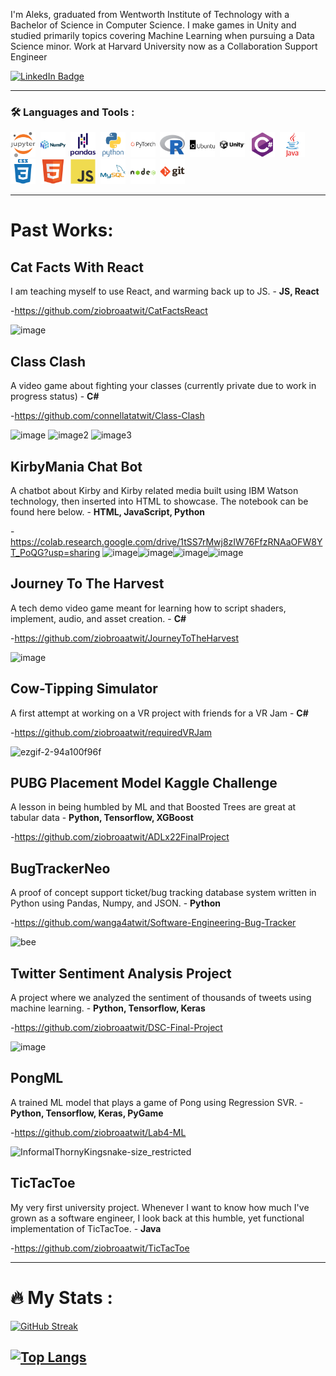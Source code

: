 I'm Aleks, graduated from Wentworth Institute of Technology with a Bachelor of Science in Computer Science. I make games in Unity and studied primarily topics covering Machine Learning when pursuing a Data Science minor. Work at Harvard University now as a Collaboration Support Engineer

<div id="badges">
  <a href="https://www.linkedin.com/in/aleksander-ziobro/">
    <img src="https://img.shields.io/badge/LinkedIn-blue?style=for-the-badge&logo=linkedin&logoColor=white" alt="LinkedIn Badge"/>
  </a>
</div>

---
### :hammer_and_wrench: Languages and Tools :
<div>
  <img src="https://github.com/devicons/devicon/blob/master/icons/jupyter/jupyter-original-wordmark.svg" title="Jupyter" alt="Jupyter" width="40" height="40"/>&nbsp;
  <img src="https://github.com/devicons/devicon/blob/master/icons/numpy/numpy-original-wordmark.svg" title="Numpy" alt="Numpy" width="40" height="40"/>&nbsp;
  <img src="https://github.com/devicons/devicon/blob/master/icons/pandas/pandas-original-wordmark.svg" title="Pandas" alt="Pandas" width="40" height="40"/>&nbsp;
  <img src="https://github.com/devicons/devicon/blob/master/icons/python/python-original-wordmark.svg" title="Python" alt="Python" width="40" height="40"/>&nbsp;
  <img src="https://github.com/devicons/devicon/blob/master/icons/pytorch/pytorch-original-wordmark.svg" title="Pytorch" alt="Pytorch" width="40" height="40"/>&nbsp;
  <img src="https://github.com/devicons/devicon/blob/master/icons/r/r-original.svg" title="R" alt="R" width="40" height="40"/>&nbsp;
  <img src="https://github.com/devicons/devicon/blob/master/icons/ubuntu/ubuntu-plain-wordmark.svg" title="Ubuntu" alt="Ubuntu" width="40" height="40"/>&nbsp;
  <img src="https://github.com/devicons/devicon/blob/master/icons/unity/unity-original-wordmark.svg" title="Unity" alt="Ubuntu" width="40" height="40"/>&nbsp;
  <img src="https://github.com/devicons/devicon/blob/master/icons/csharp/csharp-original.svg" title="CSharp" alt="CSharp" width="40" height="40"/>&nbsp;
  <img src="https://github.com/devicons/devicon/blob/master/icons/java/java-original-wordmark.svg" title="Java" alt="Java" width="40" height="40"/>&nbsp;
  <img src="https://github.com/devicons/devicon/blob/master/icons/css3/css3-plain-wordmark.svg"  title="CSS3" alt="CSS" width="40" height="40"/>&nbsp;
  <img src="https://github.com/devicons/devicon/blob/master/icons/html5/html5-original.svg" title="HTML5" alt="HTML" width="40" height="40"/>&nbsp;
  <img src="https://github.com/devicons/devicon/blob/master/icons/javascript/javascript-original.svg" title="JavaScript" alt="JavaScript" width="40" height="40"/>&nbsp;
  <img src="https://github.com/devicons/devicon/blob/master/icons/mysql/mysql-original-wordmark.svg" title="MySQL"  alt="MySQL" width="40" height="40"/>&nbsp;
  <img src="https://github.com/devicons/devicon/blob/master/icons/nodejs/nodejs-original-wordmark.svg" title="NodeJS" alt="NodeJS" width="40" height="40"/>&nbsp;
  <img src="https://github.com/devicons/devicon/blob/master/icons/git/git-original-wordmark.svg" title="Git" **alt="Git" width="40" height="40"/>
</div>

---

# Past Works:
## Cat Facts With React

I am teaching myself to use React, and warming back up to JS. - **JS, React**

-https://github.com/ziobroaatwit/CatFactsReact

![image](https://github.com/ziobroaatwit/ziobroaatwit/assets/54987160/e988e498-1724-41cd-863b-ab3f75c91980)


## Class Clash

A video game about fighting your classes (currently private due to work in progress status) - **C#**

-https://github.com/connellatatwit/Class-Clash

![image](https://github.com/ziobroaatwit/ziobroaatwit/assets/54987160/5042f08c-5f2e-4f2d-9089-7a38965eb82c)
![image2](https://github.com/ziobroaatwit/ziobroaatwit/assets/54987160/beb4a87f-ffb6-4e4e-a18e-b3dd4bca27f0)
![image3](https://github.com/ziobroaatwit/ziobroaatwit/assets/54987160/06e6635a-9905-4c8c-9857-4cfc2d00f65e)

## KirbyMania Chat Bot

A chatbot about Kirby and Kirby related media built using IBM Watson technology, then inserted into HTML to showcase. The notebook can be found here below. - **HTML, JavaScript, Python**

-https://colab.research.google.com/drive/1tSS7rMwj8zIW76FfzRNAaOFW8YT_PoQG?usp=sharing
![image](https://github.com/ziobroaatwit/ziobroaatwit/assets/54987160/a955b5d1-df81-465f-9e90-812105e1a9aa)![image](https://github.com/ziobroaatwit/ziobroaatwit/assets/54987160/5184b4c8-157f-44e0-ba2d-3cbd3457ffeb)![image](https://github.com/ziobroaatwit/ziobroaatwit/assets/54987160/b5087fd6-08ca-4b51-96cf-100e334b25ca)![image](https://github.com/ziobroaatwit/ziobroaatwit/assets/54987160/1121c15b-5735-4f7d-a20a-6b50cd157e88)




## Journey To The Harvest

A tech demo video game meant for learning how to script shaders, implement, audio, and asset creation. - **C#**

-https://github.com/ziobroaatwit/JourneyToTheHarvest

![image](https://github.com/ziobroaatwit/ziobroaatwit/assets/54987160/2a0ab37f-47a5-4fe2-9d35-5f3d175c2be8)

## Cow-Tipping Simulator

A first attempt at working on a VR project with friends for a VR Jam - **C#**

-https://github.com/ziobroaatwit/requiredVRJam

![ezgif-2-94a100f96f](https://github.com/ziobroaatwit/ziobroaatwit/assets/54987160/b6a7fdaa-f2dc-438c-8417-626eeb430369)

## PUBG Placement Model Kaggle Challenge

A lesson in being humbled by ML and that Boosted Trees are great at tabular data - **Python, Tensorflow, XGBoost**

-https://github.com/ziobroaatwit/ADLx22FinalProject

## BugTrackerNeo

A proof of concept support ticket/bug tracking database system written in Python using Pandas, Numpy, and JSON. - **Python**

-https://github.com/wanga4atwit/Software-Engineering-Bug-Tracker

![bee](https://github.com/ziobroaatwit/ziobroaatwit/assets/54987160/b3ab658f-fb0c-4e33-8248-edb0843e8a6d)

## Twitter Sentiment Analysis Project

A project where we analyzed the sentiment of thousands of tweets using machine learning. - **Python, Tensorflow, Keras**

-https://github.com/ziobroaatwit/DSC-Final-Project

![image](https://github.com/ziobroaatwit/ziobroaatwit/assets/54987160/5e52fddf-f502-4da4-8895-203872c695fc)


## PongML

A trained ML model that plays a game of Pong using Regression SVR. - **Python, Tensorflow, Keras, PyGame**

-https://github.com/ziobroaatwit/Lab4-ML

![InformalThornyKingsnake-size_restricted](https://user-images.githubusercontent.com/54987160/144730825-088d3b27-72c3-4b31-858f-cfdb2a583c89.gif)

## TicTacToe

My very first university project. Whenever I want to know how much I've grown as a software engineer, I look back at this humble, yet functional implementation of TicTacToe. - **Java**

-https://github.com/ziobroaatwit/TicTacToe

---
# :fire: My Stats :
[![GitHub Streak](http://github-readme-streak-stats.herokuapp.com?user=ziobroaatwit&theme=burnt-neon)](https://git.io/streak-stats)

[![Top Langs](https://github-readme-stats.vercel.app/api/top-langs/?username=ziobroaatwit&layout=compact&theme=vision-friendly-dark)](https://github.com/anuraghazra/github-readme-stats)
---
